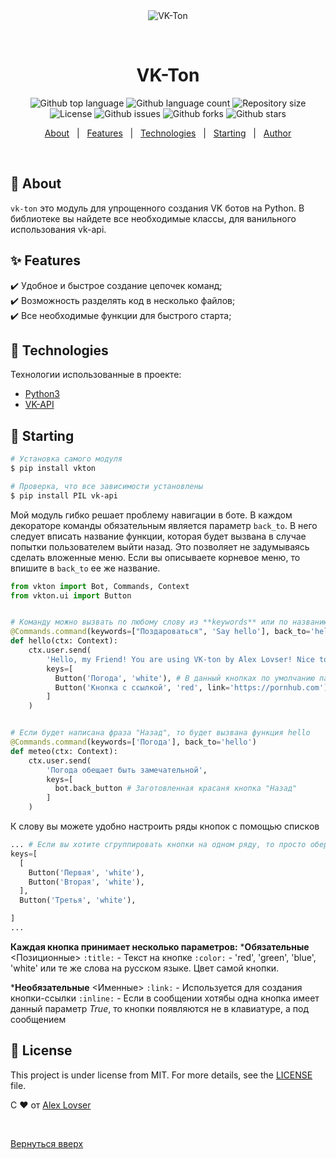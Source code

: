 <div align="center" id="top"> 
  <img src="./.github/app.gif" alt="VK-Ton" />

  &#xa0;

  <!-- <a href="https://vkton.netlify.app">Demo</a> -->
</div>

<h1 align="center">VK-Ton</h1>

<p align="center">
  <img alt="Github top language" src="https://img.shields.io/github/languages/top/AlexLovser/VK-ton?color=56BEB8">

  <img alt="Github language count" src="https://img.shields.io/github/languages/count/AlexLovser/VK-ton?color=56BEB8">

  <img alt="Repository size" src="https://img.shields.io/github/repo-size/AlexLovser/VK-ton?color=56BEB8">

  <img alt="License" src="https://img.shields.io/github/license/AlexLovser/VK-ton?color=56BEB8">

  <img alt="Github issues" src="https://img.shields.io/github/issues/AlexLovser/VK-ton?color=56BEB8" />

  <img alt="Github forks" src="https://img.shields.io/github/forks/AlexLovser/VK-ton?color=56BEB8" />

  <img alt="Github stars" src="https://img.shields.io/github/stars/AlexLovser/VK-ton?color=56BEB8" />
</p>

<!-- Status -->

<!-- <h4 align="center"> 
	🚧  VK Ton 🚀 Under construction...  🚧
</h4> 

<hr> -->

<p align="center">
  <a href="#dart-about">About</a> &#xa0; | &#xa0; 
  <a href="#sparkles-features">Features</a> &#xa0; | &#xa0;
  <a href="#rocket-technologies">Technologies</a> &#xa0; | &#xa0;
  <a href="#checkered_flag-starting">Starting</a> &#xa0; | &#xa0;
  <!-- <a href="#memo-license">License</a> &#xa0; | &#xa0; -->
  <a href="https://github.com/AlexLovser" target="_blank">Author</a>
</p>

<br>

## :dart: About ##

`vk-ton` это модуль для упрощенного создания VK ботов на Python. В библиотеке вы найдете все необходимые классы, для ванильного использования vk-api.

## :sparkles: Features ##

:heavy_check_mark: Удобное и быстрое создание цепочек команд;\
:heavy_check_mark: Возможность разделять код в несколько файлов;\
:heavy_check_mark: Все необходимые функции для быстрого старта;

## :rocket: Technologies ##

Технологии использованные в проекте:

- [Python3](https://python.org/)
- [VK-API](https://dev.vk.com/ru/reference)


## :checkered_flag: Starting ##

```bash
# Установка самого модуля
$ pip install vkton

# Проверка, что все зависимости установлены
$ pip install PIL vk-api

```

Мой модуль гибко решает проблему навигации в боте. В каждом декораторе команды обязательным является параметр `back_to`. В него следует вписать название функции, которая будет вызвана в случае попытки пользователем выйти назад. Это позволяет не задумываясь сделать вложенные меню.
Если вы описываете корневое меню, то впишите в `back_to` ее же название.

```py
from vkton import Bot, Commands, Context
from vkton.ui import Button


# Команду можно вызвать по любому слову из **keywords** или по названию функции (hello, meteo ...)
@Commands.command(keywords=["Поздароваться", 'Say hello'], back_to='hello')
def hello(ctx: Context):
    ctx.user.send(
        'Hello, my Friend! You are using VK-ton by Alex Lovser! Nice to see you!',
        keys=[
          Button('Погода', 'white'), # В данный кнопках по умолчанию параметр inline=False
          Button('Кнопка с ссылкой', 'red', link='https://pornhub.com')
        ]
    )


# Если будет написана фраза "Назад", то будет вызвана функция hello
@Commands.command(keywords=['Погода'], back_to='hello') 
def meteo(ctx: Context):
    ctx.user.send(
        'Погода обещает быть замечательной',
        keys=[
          bot.back_button # Заготовленная красаня кнопка "Назад"
        ]
    )

```
К слову вы можете удобно настроить ряды кнопок с помощью списков

```py
... # Если вы хотите сгруппировать кнопки на одном ряду, то просто оберните их в список
keys=[
  [
    Button('Первая', 'white'), 
    Button('Вторая', 'white'),
  ],
  Button('Третья', 'white'),

]
...
```
__Каждая кнопка принимает несколько параметров:__
***Обязательные** <Позиционные>
`:title:` - Текст на кнопке
`:color:` - 'red', 'green', 'blue', 'white' или те же слова на русском языке. Цвет самой кнопки.

***Необязательные** <Именные>
`:link:` - Используется для создания кнопки-ссылки
`:inline:` - Если в сообщении хотябы одна кнопка имеет данный параметр *True*, то кнопки появляются не в клавиатуре, а под сообщением 



## :memo: License ##

This project is under license from MIT. For more details, see the [LICENSE](LICENSE.md) file.


С :heart: от <a href="https://github.com/AlexLovser" target="_blank">Alex Lovser</a>

&#xa0;

<a href="#top">Вернуться вверх</a>
